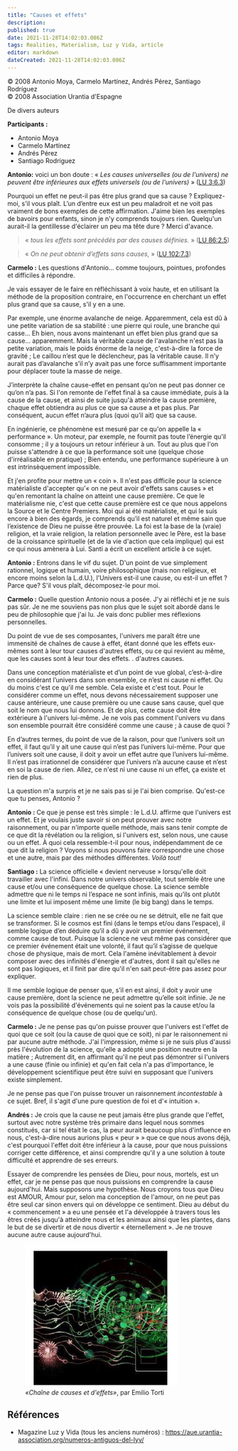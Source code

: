 ```yaml
---
title: "Causes et effets"
description: 
published: true
date: 2021-11-28T14:02:03.086Z
tags: Realities, Materialism, Luz y Vida, article
editor: markdown
dateCreated: 2021-11-28T14:02:03.086Z
---
```


<p class="v-card v-sheet theme--light gray lighten-3 px-2">© 2008 Antonio Moya, Carmelo Martínez, Andrés Pérez, Santiago Rodríguez<br>© 2008 Association Urantia d'Espagne</p>



De divers auteurs

**Participants :**

- Antonio Moya
- Carmelo Martínez
- Andrés Pérez
- Santiago Rodríguez

**Antonio:** voici un bon doute : « _Les causes universelles (ou de l'univers) ne peuvent être inférieures aux effets universels (ou de l'univers)_ » ([LU 3:6.3](/fr/The_Urantia_Book/3#p6_3))

Pourquoi un effet ne peut-il pas être plus grand que sa cause ? Expliquez-moi, s'il vous plaît. L’un d’entre eux est un peu maladroit et ne voit pas vraiment de bons exemples de cette affirmation. J'aime bien les exemples de bavoirs pour enfants, sinon je n'y comprends toujours rien. Quelqu'un aurait-il la gentillesse d'éclairer un peu ma tête dure ? Merci d'avance.

> « _tous les effets sont précédés par des causes définies._ » ([LU 86:2.5](/fr/The_Urantia_Book/86#p2_5))

> « _On ne peut obtenir d’effets sans causes,_ » ([LU 102:7.3](/fr/The_Urantia_Book/102#p7_3))

**Carmelo :** Les questions d'Antonio... comme toujours, pointues, profondes et difficiles à répondre.

Je vais essayer de le faire en réfléchissant à voix haute, et en utilisant la méthode de la proposition contraire, en l'occurrence en cherchant un effet plus grand que sa cause, s'il y en a une.

Par exemple, une énorme avalanche de neige. Apparemment, cela est dû à une petite variation de sa stabilité : une pierre qui roule, une branche qui casse... Eh bien, nous avons maintenant un effet bien plus grand que sa cause... apparemment. Mais la véritable cause de l'avalanche n'est pas la petite variation, mais le poids énorme de la neige, c'est-à-dire la force de gravité ; Le caillou n’est que le déclencheur, pas la véritable cause. Il n’y aurait pas d’avalanche s’il n’y avait pas une force suffisamment importante pour déplacer toute la masse de neige.

J’interprète la chaîne cause-effet en pensant qu’on ne peut pas donner ce qu’on n’a pas. Si l'on remonte de l'effet final à sa cause immédiate, puis à la cause de la cause, et ainsi de suite jusqu'à atteindre la cause première, chaque effet obtiendra au plus ce que sa cause a et pas plus. Par conséquent, aucun effet n’aura plus (quoi qu’il ait) que sa cause.

En ingénierie, ce phénomène est mesuré par ce qu'on appelle la « performance ». Un moteur, par exemple, ne fournit pas toute l’énergie qu’il consomme ; il y a toujours un retour inférieur à un. Tout au plus que l'on puisse s'attendre à ce que la performance soit une (quelque chose d'irréalisable en pratique) ; Bien entendu, une performance supérieure à un est intrinsèquement impossible.

Et j'en profite pour mettre un « coin ». Il n'est pas difficile pour la science matérialiste d'accepter qu'« on ne peut avoir d'effets sans causes » et qu'en remontant la chaîne on atteint une cause première. Ce que le matérialisme nie, c'est que cette cause première est ce que nous appelons la Source et le Centre Premiers. Moi qui ai été matérialiste, et qui le suis encore à bien des égards, je comprends qu’il est naturel et même sain que l’existence de Dieu ne puisse être prouvée. La foi est la base de la (vraie) religion, et la vraie religion, la relation personnelle avec le Père, est la base de la croissance spirituelle (et de la vie d'action que cela implique) qui est ce qui nous amènera à Lui. Santi a écrit un excellent article à ce sujet.

**Antonio :** Entrons dans le vif du sujet. D'un point de vue simplement rationnel, logique et humain, voire philosophique (mais non religieux, et encore moins selon la L.d.U.), l'Univers est-il une cause, ou est-il un effet ? Parce que? S'il vous plaît, décomposez-le pour moi.

**Carmelo :** Quelle question Antonio nous a posée. J'y ai réfléchi et je ne suis pas sûr. Je ne me souviens pas non plus que le sujet soit abordé dans le peu de philosophie que j'ai lu. Je vais donc publier mes réflexions personnelles.

Du point de vue de ses composantes, l'univers me paraît être une immensité de chaînes de cause à effet, étant donné que les effets eux-mêmes sont à leur tour causes d'autres effets, ou ce qui revient au même, que les causes sont à leur tour des effets. . d'autres causes.

Dans une conception matérialiste et d’un point de vue global, c’est-à-dire en considérant l’univers dans son ensemble, ce n’est ni cause ni effet. Ou du moins c'est ce qu'il me semble. Cela existe et c'est tout. Pour le considérer comme un effet, nous devons nécessairement supposer une cause antérieure, une cause première ou une cause sans cause, quel que soit le nom que nous lui donnons. Et de plus, cette cause doit être extérieure à l'univers lui-même. Je ne vois pas comment l'univers vu dans son ensemble pourrait être considéré comme une cause ; à cause de quoi ?

En d’autres termes, du point de vue de la raison, pour que l’univers soit un effet, il faut qu’il y ait une cause qui n’est pas l’univers lui-même. Pour que l’univers soit une cause, il doit y avoir un effet autre que l’univers lui-même. Il n’est pas irrationnel de considérer que l’univers n’a aucune cause et n’est en soi la cause de rien. Allez, ce n'est ni une cause ni un effet, ça existe et rien de plus.

La question m'a surpris et je ne sais pas si je l'ai bien comprise. Qu'est-ce que tu penses, Antonio ?

**Antonio :** Ce que je pense est très simple : le L.d.U. affirme que l'univers est un effet. Et je voulais juste savoir si on peut prouver avec notre raisonnement, ou par n'importe quelle méthode, mais sans tenir compte de ce que dit la révélation ou la religion, si l'univers est, selon nous, une cause ou un effet. À quoi cela ressemble-t-il pour nous, indépendamment de ce que dit la religion ? Voyons si nous pouvons faire correspondre une chose et une autre, mais par des méthodes différentes. _Voilà tout!_

**Santiago :** La science officielle « devient nerveuse » lorsqu'elle doit travailler avec l'infini. Dans notre univers observable, tout semble être une cause et/ou une conséquence de quelque chose. La science semble admettre que ni le temps ni l’espace ne sont infinis, mais qu’ils ont plutôt une limite et lui imposent même une limite (le big bang) dans le temps.

La science semble claire : rien ne se crée ou ne se détruit, elle ne fait que se transformer. Si le cosmos est fini (dans le temps et/ou dans l’espace), il semble logique d’en déduire qu’il a dû y avoir un premier événement, comme cause de tout. Puisque la science ne veut même pas considérer que ce premier événement était une volonté, il faut qu’il s’agisse de quelque chose de physique, mais de mort. Cela l'amène inévitablement à devoir composer avec des infinités d'énergie et d'autres, dont il sait qu'elles ne sont pas logiques, et il finit par dire qu'il n'en sait peut-être pas assez pour expliquer.

Il me semble logique de penser que, s’il en est ainsi, il doit y avoir une cause première, dont la science ne peut admettre qu’elle soit infinie. Je ne vois pas la possibilité d'événements qui ne soient pas la cause et/ou la conséquence de quelque chose (ou de quelqu'un).

**Carmelo :** Je ne pense pas qu'on puisse prouver que l'univers est l'effet de quoi que ce soit (ou la cause de quoi que ce soit), ni par le raisonnement ni par aucune autre méthode. J'ai l'impression, même si je ne suis plus d'aussi près l'évolution de la science, qu'elle a adopté une position neutre en la matière ; Autrement dit, en affirmant qu'il ne peut pas démontrer si l'univers a une cause (finie ou infinie) et qu'en fait cela n'a pas d'importance, le développement scientifique peut être suivi en supposant que l'univers existe simplement.

Je ne pense pas que l'on puisse trouver un raisonnement _incontestable_ à ce sujet. Bref, il s'agit d'une pure question de foi et d'« intuition ».

**Andrés :** Je crois que la cause ne peut jamais être plus grande que l'effet, surtout avec notre système très primaire dans lequel nous sommes constitués, car si tel était le cas, la peur aurait beaucoup plus d'influence en nous, c'est-à-dire nous aurions plus « peur » » que ce que nous avons déjà, c'est pourquoi l'effet doit être inférieur à la cause, pour que nous puissions corriger cette différence, et ainsi comprendre qu'il y a une solution à toute difficulté et apprendre de ses erreurs.

Essayer de comprendre les pensées de Dieu, pour nous, mortels, est un effet, car je ne pense pas que nous puissions en comprendre la cause aujourd'hui. Mais supposons une hypothèse. Nous croyons tous que Dieu est AMOUR, Amour pur, selon ma conception de l'amour, on ne peut pas être seul car sinon envers qui on développe ce sentiment. Dieu au début du « commencement » a eu une pensée et l'a développée à travers tous les êtres créés jusqu'à atteindre nous et les animaux ainsi que les plantes, dans le but de se divertir et de nous divertir « éternellement ». Je ne trouve aucune autre cause aujourd'hui.

<figure id="Figure_1" class="image urantiapedia">
<img src="/image/article/Luz_y_Vida/LyV14/02.jpg">
<figcaption><em>«Chaîne de causes et d'effets»</em>, par Emilio Torti</figcaption>
</figure>

## Références

- Magazine Luz y Vida (tous les anciens numéros) : https://aue.urantia-association.org/numeros-antiguos-del-lyv/



